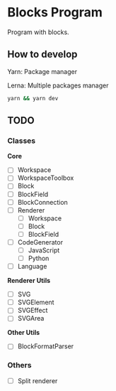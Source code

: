 # Blocks Program

Program with blocks.

## How to develop

Yarn: Package manager

Lerna: Multiple packages manager

```sh
yarn && yarn dev
```

## TODO

### Classes

**Core**

- [ ] Workspace
- [ ] WorkspaceToolbox
- [ ] Block
- [ ] BlockField
- [ ] BlockConnection
- [ ] Renderer
  - [ ] Workspace
  - [ ] Block
  - [ ] BlockField
- [ ] CodeGenerator
  - [ ] JavaScript
  - [ ] Python
- [ ] Language

**Renderer Utils**

- [ ] SVG
- [ ] SVGElement
- [ ] SVGEffect
- [ ] SVGArea

**Other Utils**

- [ ] BlockFormatParser

### Others

- [ ] Split renderer
